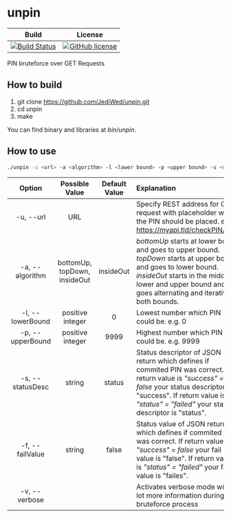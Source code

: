 # unpin
|Build|License|
|:---:|:-----:|
|[![Build Status](https://travis-ci.org/JediWed/unpin.svg?branch=master)](https://travis-ci.org/JediWed/unpin)| [![GitHub license](https://img.shields.io/github/license/JediWed/unpin.svg)](https://github.com/JediWed/unpin/blob/master/LICENSE) |

PIN bruteforce over GET Requests

## How to build

1. git clone https://github.com/JediWed/unpin.git
2. cd unpin
3. make

You can find binary and libraries at *bin/unpin*.

## How to use

```bash
./unpin -u <url> -a <algorithm> -l <lower bound> -p <upper bound> -s <status descriptor> -f <fail value> -v
```

|Option|Possible Value|Default Value|Explanation|
|:----:|:------------:|:-----------:|:----------|
|-u, --url|URL| |Specify REST address for GET request with placeholder where the PIN should be placed. e.g. https://myapi.tld/checkPIN/{pin}|
|-a, --algorithm|bottomUp, topDown, insideOut| insideOut |*bottomUp* starts at lower bound and goes to upper bound. *topDown* starts at upper bound and goes to lower bound. *insideOut* starts in the middle of lower and upper bound and goes alternating and iterative to both bounds.|
|-l, --lowerBound|positive integer|0|Lowest number which PIN could be. e.g. 0|
|-p, --upperBound|positive integer|9999|Highest number which PIN could be. e.g. 9999|
|-s, --statusDesc|string|status|Status descriptor of JSON return which defines if commited PIN was correct. If return value is *"success" = false* your status descriptor is "success". If return value is *"status" = "failed"* your status descriptor is "status".|
|-f, --failValue|string|false|Status value of JSON return which defines if commited PIN was correct. If return value is *"success" = false* your fail value is "false". If return value is *"status" = "failed"* your fail value is "failes".|
|-v, --verbose| | | Activates verbose mode with a lot more information during bruteforce process|
